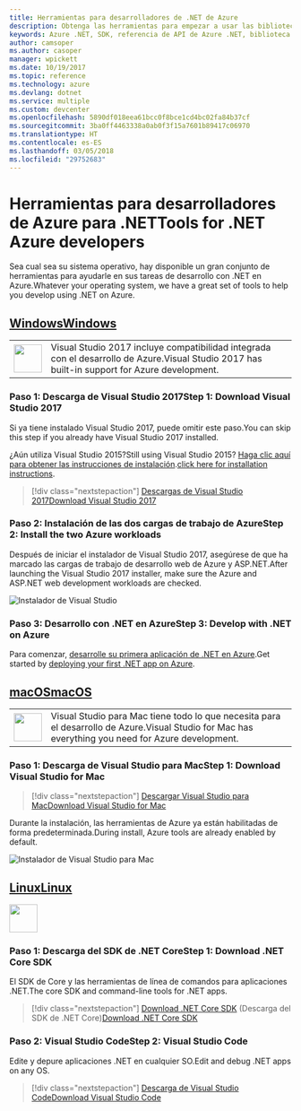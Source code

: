 ```yaml
---
title: Herramientas para desarrolladores de .NET de Azure
description: Obtenga las herramientas para empezar a usar las bibliotecas .NET de Azure desde un entorno de Windows, Linux o Mac.
keywords: Azure .NET, SDK, referencia de API de Azure .NET, biblioteca de clases de Azure .NET
author: camsoper
ms.author: casoper
manager: wpickett
ms.date: 10/19/2017
ms.topic: reference
ms.technology: azure
ms.devlang: dotnet
ms.service: multiple
ms.custom: devcenter
ms.openlocfilehash: 5890df018eea61bcc0f8bce1cd4bc02fa84b37cf
ms.sourcegitcommit: 3ba0ff4463338a0ab0f3f15a7601b89417c06970
ms.translationtype: HT
ms.contentlocale: es-ES
ms.lasthandoff: 03/05/2018
ms.locfileid: "29752683"
---
```

# <a name="tools-for-net-azure-developers"></a><span data-ttu-id="2ab3a-104">Herramientas para desarrolladores de Azure para .NET</span><span class="sxs-lookup"><span data-stu-id="2ab3a-104">Tools for .NET Azure developers</span></span>

<span data-ttu-id="2ab3a-105">Sea cual sea su sistema operativo, hay disponible un gran conjunto de herramientas para ayudarle en sus tareas de desarrollo con .NET en Azure.</span><span class="sxs-lookup"><span data-stu-id="2ab3a-105">Whatever your operating system, we have a great set of tools to help you develop using .NET on Azure.</span></span>

## <a name="windowstabwindows"></a>[<span data-ttu-id="2ab3a-106">Windows</span><span class="sxs-lookup"><span data-stu-id="2ab3a-106">Windows</span></span>](#tab/windows)

<table>
  <tr>
    <td width="50">
        <img src="https://docs.microsoft.com/en-us/media/logos/logo_vs-ide.svg" width="50" height="50"></img>
    </td>
    <td>
<span data-ttu-id="2ab3a-107">Visual Studio 2017 incluye compatibilidad integrada con el desarrollo de Azure.</span><span class="sxs-lookup"><span data-stu-id="2ab3a-107">Visual Studio 2017 has built-in support for Azure development.</span></span>
    </td>
  </tr>
</table>

### <a name="step-1-download-visual-studio-2017"></a><span data-ttu-id="2ab3a-108">Paso 1: Descarga de Visual Studio 2017</span><span class="sxs-lookup"><span data-stu-id="2ab3a-108">Step 1: Download Visual Studio 2017</span></span>

<span data-ttu-id="2ab3a-109">Si ya tiene instalado Visual Studio 2017, puede omitir este paso.</span><span class="sxs-lookup"><span data-stu-id="2ab3a-109">You can skip this step if you already have Visual Studio 2017 installed.</span></span>

<span data-ttu-id="2ab3a-110">¿Aún utiliza Visual Studio 2015?</span><span class="sxs-lookup"><span data-stu-id="2ab3a-110">Still using Visual Studio 2015?</span></span>  <span data-ttu-id="2ab3a-111">[Haga clic aquí para obtener las instrucciones de instalación](dotnet-sdk-vs2015-install.md).</span><span class="sxs-lookup"><span data-stu-id="2ab3a-111">[click here for installation instructions](dotnet-sdk-vs2015-install.md).</span></span>

> [!div class="nextstepaction"]
> [<span data-ttu-id="2ab3a-112">Descargas de Visual Studio 2017</span><span class="sxs-lookup"><span data-stu-id="2ab3a-112">Download Visual Studio 2017</span></span>](https://www.visualstudio.com/downloads/)


### <a name="step-2-install-the-two-azure-workloads"></a><span data-ttu-id="2ab3a-113">Paso 2: Instalación de las dos cargas de trabajo de Azure</span><span class="sxs-lookup"><span data-stu-id="2ab3a-113">Step 2: Install the two Azure workloads</span></span>

<span data-ttu-id="2ab3a-114">Después de iniciar el instalador de Visual Studio 2017, asegúrese de que ha marcado las cargas de trabajo de desarrollo web de Azure y ASP.NET.</span><span class="sxs-lookup"><span data-stu-id="2ab3a-114">After launching the Visual Studio 2017 installer, make sure the Azure and ASP.NET web development workloads are checked.</span></span>

![Instalador de Visual Studio](media/dotnet-tools/azure-workloads.png)

### <a name="step-3-develop-with-net-on-azure"></a><span data-ttu-id="2ab3a-116">Paso 3: Desarrollo con .NET en Azure</span><span class="sxs-lookup"><span data-stu-id="2ab3a-116">Step 3: Develop with .NET on Azure</span></span>

<span data-ttu-id="2ab3a-117">Para comenzar, [desarrolle su primera aplicación de .NET en Azure](https://docs.microsoft.com/azure/app-service-web/app-service-web-get-started-dotnet).</span><span class="sxs-lookup"><span data-stu-id="2ab3a-117">Get started by [deploying your first .NET app on Azure](https://docs.microsoft.com/azure/app-service-web/app-service-web-get-started-dotnet).</span></span>


## <a name="macostabmacos"></a>[<span data-ttu-id="2ab3a-118">macOS</span><span class="sxs-lookup"><span data-stu-id="2ab3a-118">macOS</span></span>](#tab/macos)
<table>
  <tr>
    <td width="50">
        <img src="https://docs.microsoft.com/en-us/media/logos/logo_vs-mac.svg" width="50" height="50"></img>
    </td>
    <td>
<span data-ttu-id="2ab3a-119">Visual Studio para Mac tiene todo lo que necesita para el desarrollo de Azure.</span><span class="sxs-lookup"><span data-stu-id="2ab3a-119">Visual Studio for Mac has everything you need for Azure development.</span></span>
    </td>
  </tr>
</table>


### <a name="step-1-download-visual-studio-for-mac"></a><span data-ttu-id="2ab3a-120">Paso 1: Descarga de Visual Studio para Mac</span><span class="sxs-lookup"><span data-stu-id="2ab3a-120">Step 1: Download Visual Studio for Mac</span></span>

> [!div class="nextstepaction"]
> [<span data-ttu-id="2ab3a-121">Descargar Visual Studio para Mac</span><span class="sxs-lookup"><span data-stu-id="2ab3a-121">Download Visual Studio for Mac</span></span>](https://www.visualstudio.com/vs/visual-studio-mac/)

<span data-ttu-id="2ab3a-122">Durante la instalación, las herramientas de Azure ya están habilitadas de forma predeterminada.</span><span class="sxs-lookup"><span data-stu-id="2ab3a-122">During install, Azure tools are already enabled by default.</span></span>

![Instalador de Visual Studio para Mac](media/dotnet-tools/azure-vsmac.png)

## <a name="linuxtablinux"></a>[<span data-ttu-id="2ab3a-124">Linux</span><span class="sxs-lookup"><span data-stu-id="2ab3a-124">Linux</span></span>](#tab/linux)

<img src="https://docs.microsoft.com/en-us/visualstudio/products/images/vs-code.svg" width="50" height="50"></img>

### <a name="step-1-download-net-core-sdk"></a><span data-ttu-id="2ab3a-125">Paso 1: Descarga del SDK de .NET Core</span><span class="sxs-lookup"><span data-stu-id="2ab3a-125">Step 1: Download .NET Core SDK</span></span>

<span data-ttu-id="2ab3a-126">El SDK de Core y las herramientas de línea de comandos para aplicaciones .NET.</span><span class="sxs-lookup"><span data-stu-id="2ab3a-126">The core SDK and command-line tools for .NET apps.</span></span>

> [!div class="nextstepaction"]
> <span data-ttu-id="2ab3a-127">[Download .NET Core SDK](https://www.microsoft.com/net/core) (Descarga del SDK de .NET Core)</span><span class="sxs-lookup"><span data-stu-id="2ab3a-127">[Download .NET Core SDK](https://www.microsoft.com/net/core)</span></span>

### <a name="step-2-visual-studio-code"></a><span data-ttu-id="2ab3a-128">Paso 2: Visual Studio Code</span><span class="sxs-lookup"><span data-stu-id="2ab3a-128">Step 2: Visual Studio Code</span></span>

<span data-ttu-id="2ab3a-129">Edite y depure aplicaciones .NET en cualquier SO.</span><span class="sxs-lookup"><span data-stu-id="2ab3a-129">Edit and debug .NET apps on any OS.</span></span>

> [!div class="nextstepaction"]
> [<span data-ttu-id="2ab3a-130">Descarga de Visual Studio Code</span><span class="sxs-lookup"><span data-stu-id="2ab3a-130">Download Visual Studio Code</span></span>](https://code.visualstudio.com)